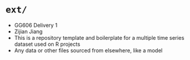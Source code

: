 # `ext/`

* GG606 Delivery 1
* Zijian Jiang
* This is a repository template and boilerplate for a multiple time series dataset used on R projects 
* Any data or other files sourced from elsewhere, like a model
